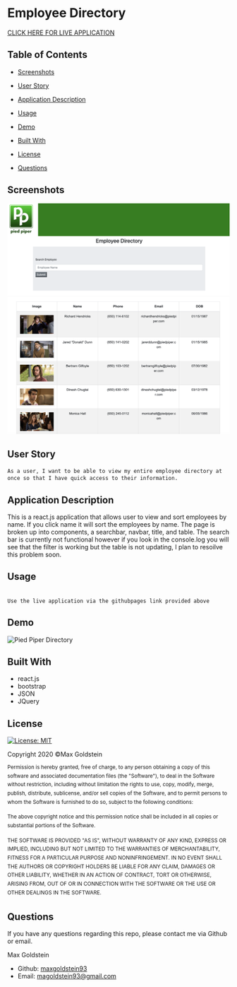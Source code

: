 # Employee Directory

[CLICK HERE FOR LIVE APPLICATION](#)

## Table of Contents
* [Screenshots](#screenshots)

* [User Story](#user-story)

* [Application Description](#application-description)

* [Usage](#usage)

* [Demo](#demo)

* [Built With](#built-with)


* [License](#license)

* [Questions](#questions)

## Screenshots 
![screenshot1](assets/employeedirectory2.png)
![screenshot2](assets/employeedirectory.png)



## User Story
```
As a user, I want to be able to view my entire employee directory at once so that I have quick access to their information.

```

## Application Description
This is a react.js application that allows user to view and sort employees by name. If you click name it will sort the employees by name. The page is broken up into components, a searchbar, navbar, title, and table. The search bar is currently not functional however if you look in the console.log you will see that the filter is working but the table is not updating, I plan to resoilve this problem soon.


## Usage 
```
                                     
Use the live application via the githubpages link provided above

```

## Demo

![Pied Piper Directory](https://user-images.githubusercontent.com/69087369/97757725-ae528f80-1ad3-11eb-84c4-320b5effe494.gif)

## Built With
* react.js
* bootstrap
* JSON
* JQuery 


## License

[![License: MIT](https://img.shields.io/badge/License-MIT-yellow.svg)](https://opensource.org/licenses/MIT)

Copyright 2020 ©Max Goldstein

<sup>Permission is hereby granted, free of charge, to any person obtaining a copy of this software and associated documentation files (the "Software"), to deal in the Software without restriction, including without limitation the rights to use, copy, modify, merge, publish, distribute, sublicense, and/or sell copies of the Software, and to permit persons to whom the Software is furnished to do so, subject to the following conditions:
  
<sup>The above copyright notice and this permission notice shall be included in all copies or substantial portions of the Software.
  
<sup>THE SOFTWARE IS PROVIDED "AS IS", WITHOUT WARRANTY OF ANY KIND, EXPRESS OR IMPLIED, INCLUDING BUT NOT LIMITED TO THE WARRANTIES OF MERCHANTABILITY, FITNESS FOR A PARTICULAR PURPOSE AND NONINFRINGEMENT. IN NO EVENT SHALL THE AUTHORS OR COPYRIGHT HOLDERS BE LIABLE FOR ANY CLAIM, DAMAGES OR OTHER LIABILITY, WHETHER IN AN ACTION OF CONTRACT, TORT OR OTHERWISE, ARISING FROM, OUT OF OR IN CONNECTION WITH THE SOFTWARE OR THE USE OR OTHER DEALINGS IN THE SOFTWARE.

## Questions

If you have any questions regarding this repo, please contact me via Github or email.

 Max Goldstein
* Github: [maxgoldstein93](https://github.com/maxgoldstein93) 
* Email: <magoldstein93@gmail.com>
